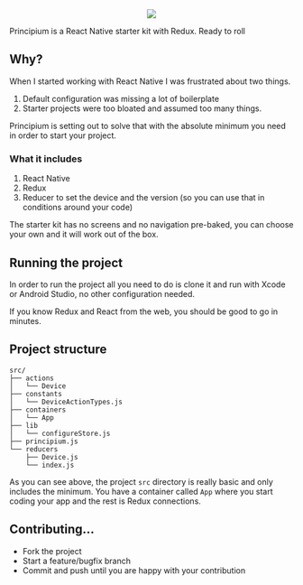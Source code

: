<div style="text-align: center">
  <img src="http://assets.avi.io/aHR0cHM6Ly93d3cuZnJlZWxvZ29zZXJ2aWNlcy5jb20vYXBpL21haW4vcGgvempIbDJsZ2VmOWNZclFMMEpGYTdremJ3MnZ1QnBCUkhuUmpQMERwOU9YZEU5ZzVzaG5OMWkuLi5CdjlldHRkVjlkc0JVR3cwcFk.png" />
</div>

Principium is a React Native starter kit with Redux. Ready to roll

## Why?

When I started working with React Native I was frustrated about two things.
1. Default configuration was missing a lot of boilerplate
2. Starter projects were too bloated and assumed too many things.

Principium is setting out to solve that with the absolute minimum you need in
order to start your project.

### What it includes

1. React Native
2. Redux
3. Reducer to set the device and the version (so you can use that in conditions
   around your code)


The starter kit has no screens and no navigation pre-baked, you can choose your
own and it will work out of the box.

## Running the project

In order to run the project all you need to do is clone it and run with Xcode
or Android Studio, no other configuration needed.

If you know Redux and React from the web, you should be good to go in minutes.

## Project structure

```
src/
├── actions
│   └── Device
├── constants
│   └── DeviceActionTypes.js
├── containers
│   └── App
├── lib
│   └── configureStore.js
├── principium.js
└── reducers
    ├── Device.js
    └── index.js
```

As you can see above, the project `src` directory is really basic and only
includes the minimum. You have a container called `App` where you start coding
your app and the rest is Redux connections.



## Contributing...

* Fork the project
* Start a feature/bugfix branch
* Commit and push until you are happy with your contribution
